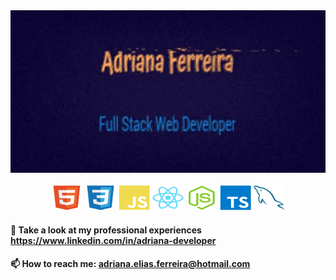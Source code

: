 <div justify="center">
  <img width="900px" height="260px" src="https://github.com/Drilias/Drilias/blob/main/giphy.gif"/>
</div>
</br>

<div align="center" >
   <img justify="center" alt="HTML" height="40" width="50" src="https://raw.githubusercontent.com/devicons/devicon/master/icons/html5/html5-original.svg"> 
   <img justify="center" alt="CSS" height="40" width="50" src="https://raw.githubusercontent.com/devicons/devicon/master/icons/css3/css3-original.svg">
   <img justify="center"  alt="JS" height="40" width="50" src="https://raw.githubusercontent.com/devicons/devicon/master/icons/javascript/javascript-plain.svg">
   <img justify="center"  alt="React" height="40" width="50" src="https://raw.githubusercontent.com/devicons/devicon/master/icons/react/react-original.svg">
   <img justify="center"  alt="Node" height="40" width="50" src="https://raw.githubusercontent.com/devicons/devicon/master/icons/nodejs/nodejs-original.svg">
   <img justify="center"  alt="TS" height="40" width="50" src="https://raw.githubusercontent.com/devicons/devicon/master/icons/typescript/typescript-plain.svg">  
   <img justify="center"  alt="mysql" height="40" width="50" src="https://raw.githubusercontent.com/devicons/devicon/master/icons/mysql/mysql-original.svg">
</div>

#### 👀 Take a look at my professional experiences https://www.linkedin.com/in/adriana-developer
#### 📫 How to reach me: adriana.elias.ferreira@hotmail.com


